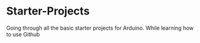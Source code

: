 # Starter-Projects
Going through all the basic starter projects for Arduino. While learning how to use Github
